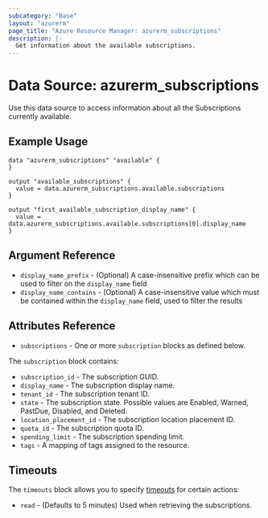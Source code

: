 ```yaml
---
subcategory: "Base"
layout: "azurerm"
page_title: "Azure Resource Manager: azurerm_subscriptions"
description: |-
  Get information about the available subscriptions.
---
```


# Data Source: azurerm_subscriptions

Use this data source to access information about all the Subscriptions currently available.

## Example Usage

```hcl
data "azurerm_subscriptions" "available" {
}

output "available_subscriptions" {
  value = data.azurerm_subscriptions.available.subscriptions
}

output "first_available_subscription_display_name" {
  value = data.azurerm_subscriptions.available.subscriptions[0].display_name
}
```

## Argument Reference

* `display_name_prefix` - (Optional) A case-insensitive prefix which can be used to filter on the `display_name` field
* `display_name_contains` - (Optional) A case-insensitive value which must be contained within the `display_name` field, used to filter the results

## Attributes Reference

* `subscriptions` - One or more `subscription` blocks as defined below.

The `subscription` block contains:

* `subscription_id` - The subscription GUID.
* `display_name` - The subscription display name.
* `tenant_id` - The subscription tenant ID.
* `state` - The subscription state. Possible values are Enabled, Warned, PastDue, Disabled, and Deleted.
* `location_placement_id` - The subscription location placement ID.
* `quota_id` - The subscription quota ID.
* `spending_limit` - The subscription spending limit.
* `tags` - A mapping of tags assigned to the resource.

## Timeouts

The `timeouts` block allows you to specify [timeouts](https://www.terraform.io/docs/configuration/resources.html#timeouts) for certain actions:

* `read` - (Defaults to 5 minutes) Used when retrieving the subscriptions.

